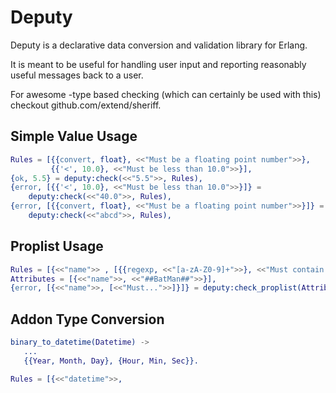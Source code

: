 Deputy
======

Deputy is a declarative data conversion and validation library for Erlang.

It is meant to be useful for handling user input and reporting reasonably
useful messages back to a user.

For awesome -type based checking (which can certainly be used with this)
checkout github.com/extend/sheriff.

Simple Value Usage
------------------

```erlang
Rules = [{{convert, float}, <<"Must be a floating point number">>}, 
         {{'<', 10.0}, <<"Must be less than 10.0">>}],
{ok, 5.5} = deputy:check(<<"5.5">>, Rules),
{error, [{{'<', 10.0}, <<"Must be less than 10.0">>}]} =
    deputy:check(<<"40.0">>, Rules),
{error, [{{convert, float}, <<"Must be a floating point number">>}]} =
    deputy:check(<<"abcd">>, Rules),
```

Proplist Usage
--------------

```erlang
Rules = [{<<"name">> , [{{regexp, <<"[a-zA-Z0-9]+">>}, <<"Must contain only alphanumerical characters">>}]}],
Attributes = [{<<"name">>, <<"##BatMan##">>}],
{error, [{<<"name">>, [<<"Must...">>]}]} = deputy:check_proplist(Attributes, RuleSet, []),
```

Addon Type Conversion
---------------------

```erlang
binary_to_datetime(Datetime) ->
   ...
   {{Year, Month, Day}, {Hour, Min, Sec}}.

Rules = [{<<"datetime">>, 

